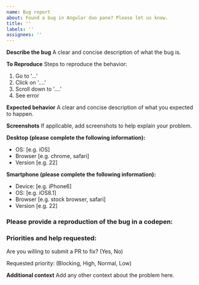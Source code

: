 ```yaml
---
name: Bug report
about: Found a bug in Angular duo pane? Please let us know.
title: ''
labels: ''
assignees: ''
---
```


<!--
Thanks for contacting us! We're here to help.

Before you report an issue, check if it's been reported before:

  * Search: https://github.com/MalteRei/angular-two-pane/search?type=Issues
  * Search by area or component: https://github.com/MalteRei/angular-two-pane/issues/labels

Note that if you do not provide enough information to reproduce the issue, we may not be able to take action on your report.
-->
**Describe the bug**
A clear and concise description of what the bug is.

**To Reproduce**
Steps to reproduce the behavior:
1. Go to '...'
2. Click on '....'
3. Scroll down to '....'
4. See error

**Expected behavior**
A clear and concise description of what you expected to happen.

**Screenshots**
If applicable, add screenshots to help explain your problem.

**Desktop (please complete the following information):**
 - OS: [e.g. iOS]
 - Browser [e.g. chrome, safari]
 - Version [e.g. 22]

**Smartphone (please complete the following information):**
 - Device: [e.g. iPhone6]
 - OS: [e.g. iOS8.1]
 - Browser [e.g. stock browser, safari]
 - Version [e.g. 22]

### Please provide a reproduction of the bug in a codepen:

<!--
Providing an isolated reproduction of the bug in a codepen makes it much easier for us to help you.
-->

### Priorities and help requested:

Are you willing to submit a PR to fix? (Yes, No)

Requested priority: (Blocking, High, Normal, Low)

**Additional context**
Add any other context about the problem here.

